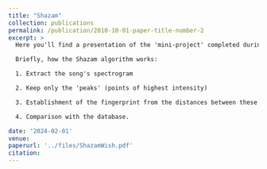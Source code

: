 ```yaml
---
title: "Shazam"
collection: publications
permalink: /publication/2010-10-01-paper-title-number-2
excerpt: >
  Here you'll find a presentation of the 'mini-project' completed during the 2nd year of the Signal and Electronics for Music option. It involves remaking the Shazam algorithm. As the project was only 12 hours long, we weren't able to do everything we'd have liked. [Link to the project github.](https://github.com/Nyries/ShazamWish.git) \\

  Briefly, how the Shazam algorithm works: 

  1. Extract the song's spectrogram 

  2. Keep only the 'peaks' (points of highest intensity) 

  3. Establishment of the fingerprint from the distances between these 'vertices' 

  4. Comparison with the database. 

date: '2024-02-01'
venue: 
paperurl: '../files/ShazamWish.pdf'
citation: 
---
```


